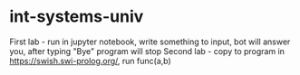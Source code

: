 # int-systems-univ
First lab - run in jupyter notebook, write something to input, bot will answer you, after typing "Bye" program will stop
Second lab - copy to program in https://swish.swi-prolog.org/, run func(a,b)

